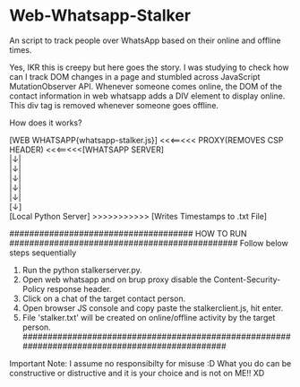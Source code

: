 # Web-Whatsapp-Stalker
An script to track people over WhatsApp based on their online and offline times.

Yes, IKR this is creepy but here goes the story.
I was studying to check how can I track DOM changes in a page and stumbled across JavaScript MutationObserver API.
Whenever someone comes online, the DOM of the contact information in web whatsapp adds a DIV element to display online.
This div tag is removed whenever someone goes offline.

How does it works?

[WEB WHATSAPP{whatsapp-stalker.js}] <<<==<<< PROXY(REMOVES CSP HEADER) <<<==<<<[WHATSAPP SERVER]<br />
          |↓|<br />
          |↓|<br />
          |↓|<br />
          |↓|<br />
          |↓|<br />
          [↓]<br />
   [Local Python Server] >>>>>>>>>>> [Writes Timestamps to .txt File]
   
##################################### HOW TO RUN ##############################################
Follow below steps sequentially

1. Run the python stalkerserver.py.
2. Open web whatsapp and on brup proxy disable the Content-Security-Policy response header.
3. Click on a chat of the target contact person.
4. Open browser JS console and copy paste the stalkerclient.js, hit enter.
5. File 'stalker.txt' will be created on online/offline activity by the target person.
###############################################################################################


Important Note: I assume no responsibilty for misuse :D
What you do can be constructive or distructive and it is your choice and is not on ME!! XD
